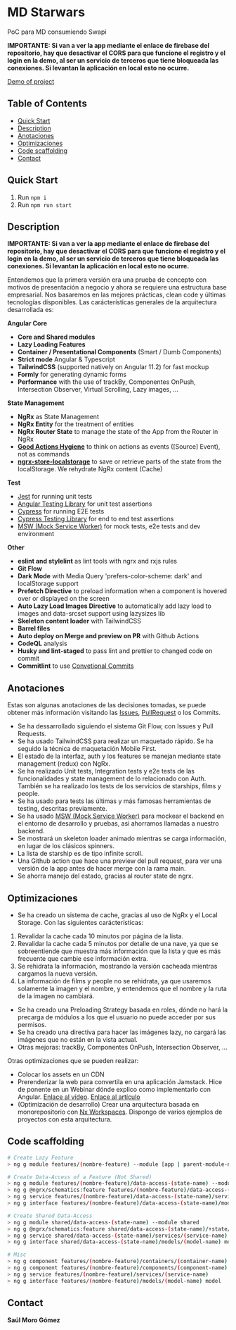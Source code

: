 # MD Starwars

PoC para MD consumiendo Swapi

**IMPORTANTE: Si van a ver la app mediante el enlace de firebase del repositorio, hay que desactivar el CORS para que funcione el registro y el login en la demo, al ser un servicio de terceros que tiene bloqueada las conexiones. Si levantan la aplicación en local esto no ocurre.**

[Demo of project](https://poc-md-swapi.firebaseapp.com/)

## Table of Contents

- [Quick Start](#quick-start)
- [Description](#description)
- [Anotaciones](#anotaciones)
- [Optimizaciones](#optimizaciones)
- [Code scaffolding](#code-scaffolding)
- [Contact](#contact)

## **Quick Start**

1. Run `npm i`
2. Run `npm run start`

## **Description**

**IMPORTANTE: Si van a ver la app mediante el enlace de firebase del repositorio, hay que desactivar el CORS para que funcione el registro y el login en la demo, al ser un servicio de terceros que tiene bloqueada las conexiones. Si levantan la aplicación en local esto no ocurre.**

Entendemos que la primera versión era una prueba de concepto con motivos de presentación a negocio y ahora se requiere una estructura base empresarial. Nos basaremos en las mejores prácticas, clean code y últimas tecnologías disponibles. Las carácterísticas generales de la arquitectura desarrollada es:

**Angular Core**

- **Core and Shared modules**
- **Lazy Loading Features**
- **Container / Presentational Components** (Smart / Dumb Components)
- **Strict mode** Angular & Typescript
- **TailwindCSS** (supported natively on Angular 11.2) for fast mockup
- **Formly** for generating dynamic forms
- **Performance** with the use of trackBy, Componentes OnPush, Intersection Observer, Virtual Scrolling, Lazy images, ...

**State Management**

- **NgRx** as State Management
- **NgRx Entity** for the treatment of entities
- **NgRx Router State** to manage the state of the App from the Router in NgRx
- [**Good Actions Hygiene**](https://www.youtube.com/watch?v=JmnsEvoy-gY) to think on actions as events ([Source] Event), not as commands
- [**ngrx-store-localstorage**](https://github.com/btroncone/ngrx-store-localstorage) to save or retrieve parts of the state from the localStorage. We rehydrate NgRx content (Cache)

**Test**

- [Jest](https://jestjs.io) for running unit tests
- [Angular Testing Library](https://github.com/testing-library/angular-testing-library) for unit test assertions
- [Cypress](https://cypress.io) for running E2E tests
- [Cypress Testing Library](https://github.com/testing-library/cypress-testing-library) for end to end test assertions
- [MSW (Mock Service Worker)](https://mswjs.io/) for mock tests, e2e tests and dev environment

**Other**

- **eslint and stylelint** as lint tools with ngrx and rxjs rules
- **Git Flow**
- **Dark Mode** with Media Query 'prefers-color-scheme: dark' and localStorage support
- **Prefetch Directive** to preload information when a component is hovered over or displayed on the screen
- **Auto Lazy Load Images Directive** to automatically add lazy load to images and data-srcset support using lazysizes lib
- **Skeleton content loader** with TailwindCSS
- **Barrel files**
- **Auto deploy on Merge and preview on PR** with Github Actions
- **CodeQL** analysis
- **Husky and lint-staged** to pass lint and prettier to changed code on commit
- **Commitlint** to use [Convetional Commits](https://www.conventionalcommits.org/)

## **Anotaciones**

Estas son algunas anotaciones de las decisiones tomadas, se puede obtener más información visitando las [Issues](https://github.com/SaulMoro/poc-md-swapi/issues?q=is%3Aissue+is%3Aclosed), [PullRequest](https://github.com/SaulMoro/poc-md-swapi/pulls?q=is%3Apr+is%3Aclosed) o los Commits.

- Se ha dessarrollado siguiendo el sistema Git Flow, con Issues y Pull Requests.
- Se ha usado TailwindCSS para realizar un maquetado rápido. Se ha seguido la técnica de maquetación Mobile First.
- El estado de la interfaz, auth y los features se manejan mediante state management (redux) con NgRx.
- Se ha realizado Unit tests, Integration tests y e2e tests de las funcionalidades y state management de lo relacionado con Auth. También se ha realizado los tests de los servicios de starships, films y people.
- Se ha usado para tests las últimas y más famosas herramientas de testing, descritas previamente.
- Se ha usado [MSW (Mock Service Worker)](https://mswjs.io/) para mockear el backend en el entorno de desarrollo y pruebas, así ahorramos llamadas a nuestro backend.
- Se mostrará un skeleton loader animado mientras se carga información, en lugar de los clásicos spinners.
- La lista de starship es de tipo infinite scroll.
- Una Github action que hace una preview del pull request, para ver una versión de la app antes de hacer merge con la rama main.
- Se ahorra manejo del estado, gracias al router state de ngrx.

## **Optimizaciones**

- Se ha creado un sistema de cache, gracias al uso de NgRx y el Local Storage. Con las siguientes carácterísticas:
1. Revalidar la cache cada 10 minutos por página de la lista.
2. Revalidar la cache cada 5 minutos por detalle de una nave, ya que se sobreentiende que muestra más información que la lista y que es más frecuente que cambie ese información extra.
3. Se rehidrata la información, mostrando la versión cacheada mientras cargamos la nueva versión.
4. La información de films y people no se rehidrata, ya que usaremos solamente la imagen y el nombre, y entendemos que el nombre y la ruta de la imagen no cambiará.
- Se ha creado una Preloading Strategy basada en roles, dónde no hará la precarga de módulos a los que el usuario no puede acceder por sus permisos.
- Se ha creado una directiva para hacer las imágenes lazy, no cargará las imágenes que no están en la vista actual.
- Otras mejoras: trackBy, Componentes OnPush, Intersection Observer, ...

Otras optimizaciones que se pueden realizar:

- Colocar los assets en un CDN
- Prerenderizar la web para convertila en una aplicación Jamstack. Hice de ponente en un Webinar dónde explico como implementarlo con Angular. [Enlace al vídeo](https://www.youtube.com/watch?v=gycXzCT9UTI). [Enlace al artículo](https://enmilocalfunciona.io/jamstack-angular-desarrollo-web-parte-1/)
- (Optimización de desarrollo) Crear una arquitectura basada en monorepositorio con [Nx Workspaces](https://nx.dev/). Dispongo de varios ejemplos de proyectos con esta arquitectura.

## **Code scaffolding**

```bash
# Create Lazy Feature
> ng g module features/(nombre-feature) --module [app | parent-module-name] --route (route-name)

# Create Data-Access of a Feature (Not Shared)
> ng g module features/(nombre-feature)/data-access-(state-name) --module features/(nombre-feature-padre)
> ng g @ngrx/schematics:feature features/(nombre-feature)/data-access-(state-name)/+state/(StateName) -m features/(nombre-feature)/data-access-(state-name) --creators --api
> ng g service features/(nombre-feature)/data-access-(state-name)/services/(service-name)
> ng g interface features/(nombre-feature)/data-access-(state-name)/models/(model-name) model

# Create Shared Data-Access
> ng g module shared/data-access-(state-name) --module shared
> ng g @ngrx/schematics:feature shared/data-access-(state-name)/+state/(StateName) -m shared/data-access-(state-name) --creators --api
> ng g service shared/data-access-(state-name)/services/(service-name)
> ng g interface shared/data-access-(state-name)/models/(model-name) model

# Misc
> ng g component features/(nombre-feature)/containers/(container-name)
> ng g component features/(nombre-feature)/components/(component-name)
> ng g service features/(nombre-feature)/services/(service-name)
> ng g interface features/(nombre-feature)/models/(model-name) model
```

## Contact

**Saúl Moro Gómez**
